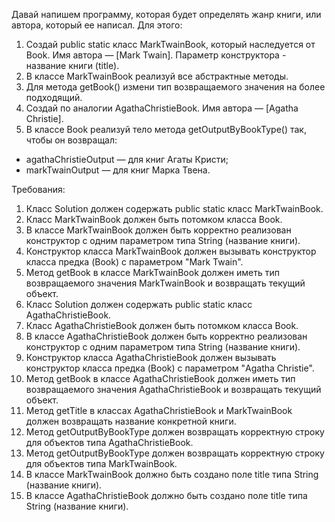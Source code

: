 
Давай напишем программу, которая будет определять жанр книги, или автора, который ее написал.
Для этого:
1. Создай public static класс MarkTwainBook, который наследуется от Book. Имя автора &mdash; [Mark Twain].
Параметр конструктора - название книги (title).
2. В классе MarkTwainBook реализуй все абстрактные методы.
3. Для метода getBook() измени тип возвращаемого значения на более подходящий.
4. Создай по аналогии AgathaChristieBook. Имя автора &mdash; [Agatha Christie].
5. В классе Book реализуй тело метода getOutputByBookType() так, чтобы он возвращал:
- agathaChristieOutput &mdash; для книг Агаты Кристи;
- markTwainOutput &mdash; для книг Марка Твена.


Требования:
1.	Класс Solution должен содержать public static класс MarkTwainBook.
2.	Класс MarkTwainBook должен быть потомком класса Book.
3.	В классе MarkTwainBook должен быть корректно реализован конструктор с одним параметром типа String (название книги).
4.	Конструктор класса MarkTwainBook должен вызывать конструктор класса предка (Book) с параметром &quot;Mark Twain&quot;.
5.	Метод getBook в классе MarkTwainBook должен иметь тип возвращаемого значения MarkTwainBook и возвращать текущий объект.
6.	Класс Solution должен содержать public static класс AgathaChristieBook.
7.	Класс AgathaChristieBook должен быть потомком класса Book.
8.	В классе AgathaChristieBook должен быть корректно реализован конструктор с одним параметром типа String (название книги).
9.	Конструктор класса AgathaChristieBook должен вызывать конструктор класса предка (Book) с параметром &quot;Agatha Christie&quot;.
10.	Метод getBook в классе AgathaChristieBook должен иметь тип возвращаемого значения AgathaChristieBook и возвращать текущий объект.
11.	Метод getTitle в классах AgathaChristieBook и MarkTwainBook должен возвращать название конкретной книги.
12.	Метод getOutputByBookType должен возвращать корректную строку для объектов типа AgathaChristieBook.
13.	Метод getOutputByBookType должен возвращать корректную строку для объектов типа MarkTwainBook.
14.	В классе MarkTwainBook должно быть создано поле title типа String (название книги).
15.	В классе AgathaChristieBook должно быть создано поле title типа String (название книги).


